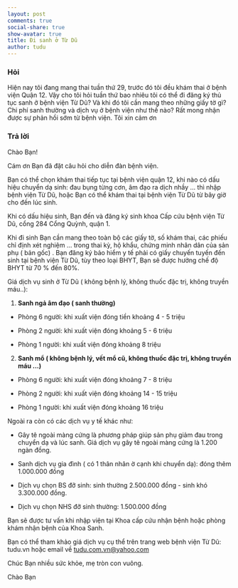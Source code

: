 ```yaml
---
layout: post
comments: true
social-share: true
show-avatar: true
title: Đi sanh ở Từ Dũ
author: tudu
---
```


### Hỏi  
Hiện nay tôi đang mang thai tuần thứ 29, trước đó tôi đều khám thai ở bệnh viện Quận 12. Vậy cho tôi hỏi tuần thứ bao nhiêu tôi có thể đi đăng ký thủ tục sanh ở bệnh viện Từ Dũ? Và khi đó tôi cần mang theo những giấy tờ gì? Chi phí sanh thường và dịch vụ ở bệnh viện như thế nào? Rất mong nhận được sự phản hồi sớm từ bệnh viện. Tôi xin cảm ơn

### Trả lời  

Chào Bạn!

Cám ơn Bạn đã đặt câu hỏi cho diễn đàn bệnh viện.

Bạn có thể chọn khám thai tiếp tục tại bệnh viện quận 12, khi nào có dấu hiệu chuyển dạ sinh: đau bụng từng cơn, âm đạo ra dịch nhầy ... thì nhập bệnh viện Từ Dũ, hoặc Bạn có thể khám thai tại bệnh viện Từ Dũ từ bây giờ cho đến lúc sinh.

Khi có dấu hiệu sinh, Bạn đến và đăng ký sinh khoa Cấp cứu bệnh viện Từ Dũ, cổng 284 Cổng Quỳnh, quận 1.

Khi đi sinh Bạn cần mang theo toàn bộ các giấy tờ, số khám thai, các phiếu chỉ định xét nghiệm ... trong thai kỳ, hộ khẩu, chứng minh nhân dân của sản phụ ( bản gốc) . Bạn đăng ký bảo hiểm y tế phải có giấy chuyến tuyến đến sinh tại bệnh viện Từ Dũ, tùy theo loại BHYT, Bạn sẽ được hưởng chế độ BHYT từ 70 % đến 80%.

Giá dịch vụ sinh ở Từ Dũ ( không bệnh lý, không thuốc đặc trị, không truyền máu..):

1. **Sanh ngả âm đạo ( sanh thường)**

- Phòng 6 người: khi xuất viện đóng tiền khoảng 4 - 5 triệu

- Phòng 2 người: khi xuất viện đóng khoảng 5 - 6 triệu

- Phòng 1 người: khi xuất viện đóng khoảng 8 triệu  

2. **Sanh mổ ( không bệnh lý, vết mổ cũ, không thuốc đặc trị, không truyền máu ...)**

- Phòng 6 người: khi xuất viện đóng khoảng 7 - 8 triệu

- Phòng 2 người: khi xuất viện đóng khoảng 14 - 15 triệu

- Phòng 1 người: khi xuất viện đóng khoảng 16 triệu  

Ngoài ra còn có các dịch vụ y tế khác như:

+ Gây tê ngoài màng cứng là phương pháp giúp sản phụ giảm đau trong chuyển dạ và lúc sanh. Giá dịch vụ gây tê ngoài màng cứng là 1.200 ngàn đồng.

+ Sanh dịch vụ gia đình ( có 1 thân nhân ờ cạnh khi chuyển dạ): đóng thêm 1.000.000 đồng

+ Dịch vụ chọn BS đỡ sinh: sinh thường 2.500.000 đồng - sinh khó 3.300.000 đồng.

+ Dịch vụ chọn NHS đỡ sinh thường: 1.500.000 đồng

Bạn sẽ được tư vấn khi nhập viện tại Khoa cấp cứu nhận bệnh hoặc phòng khám nhận bệnh của Khoa Sanh.

Bạn có thể tham khảo giá dịch vụ cụ thể trên trang web bệnh viện Từ Dũ: tudu.vn hoặc email về tudu.com.vn@yahoo.com  

Chúc Bạn nhiều sức khỏe, mẹ tròn con vuông.

Chào Bạn